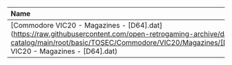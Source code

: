 |Name|Size|
|:---|---:|
|[Commodore VIC20 - Magazines - [D64].dat](https://raw.githubusercontent.com/open-retrogaming-archive/dat-catalog/main/root/basic/TOSEC/Commodore/VIC20/Magazines/[D64]/Commodore VIC20 - Magazines - [D64].dat)|18369|
